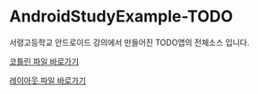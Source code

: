 # AndroidStudyExample-TODO
서령고등학교 안드로이드 강의에서 만들어진 TODO앱의 전체소스 입니다.

[코틀린 파일 바로가기](https://github.com/sungbin5304/AndroidStudyExample-TODO/tree/master/app/src/main/java/com/sungbin/androidstudy)

[레이아웃 파일 바로가기](https://github.com/sungbin5304/AndroidStudyExample-TODO/tree/master/app/src/main/res/layout)
